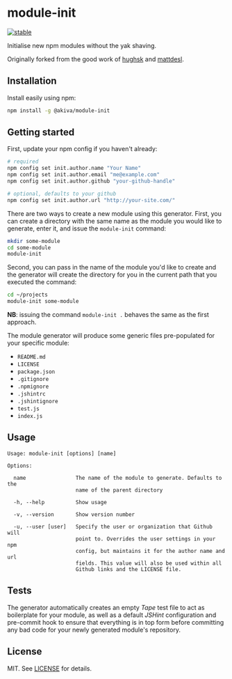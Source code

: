 # module-init 

[![stable](http://badges.github.io/stability-badges/dist/stable.svg)](http://github.com/badges/stability-badges)

Initialise new npm modules without the yak shaving.

Originally forked from the good work of [hughsk][1] and [mattdesl][2].

## Installation

Install easily using npm:

```bash
npm install -g @akiva/module-init
```

## Getting started

First, update your npm config if you haven't already:

```bash
# required
npm config set init.author.name "Your Name"
npm config set init.author.email "me@example.com"
npm config set init.author.github "your-github-handle"

# optional, defaults to your github
npm config set init.author.url "http://your-site.com/"
```

There are two ways to create a new module using this generator. First, 
you can create a directory with the same name as the module you would
like to generate, enter it, and issue the `module-init` command:

```bash
mkdir some-module
cd some-module
module-init
```

Second, you can pass in the name of the module you'd like to create and 
the generator will create the directory for you in the current path that
you executed the command:

```bash
cd ~/projects
module-init some-module
```

**NB**: issuing the command `module-init .` behaves the same as the
first approach. 

The module generator will produce some generic files pre-populated for
your specific module:

  - `README.md`
  - `LICENSE`
  - `package.json`
  - `.gitignore`
  - `.npmignore`
  - `.jshintrc`
  - `.jshintignore`
  - `test.js`
  - `index.js`

## Usage

```
Usage: module-init [options] [name]

Options:

  name                The name of the module to generate. Defaults to the 
                      name of the parent directory

  -h, --help          Show usage

  -v, --version       Show version number

  -u, --user [user]   Specify the user or organization that Github will
                      point to. Overrides the user settings in your npm
                      config, but maintains it for the author name and url
                      fields. This value will also be used within all
                      Github links and the LICENSE file.
```

## Tests

The generator automatically creates an empty _Tape_ test file to act as
boilerplate for your module, as well as a default _JSHint_ configuration
and pre-commit hook to ensure that everything is in top form before
committing any bad code for your newly generated module's repository.

## License

MIT. See [LICENSE](LICENSE) for details.

[1]: https://github.com/hughsk/module-generator
[2]: https://github.com/mattdesl/module-generator
